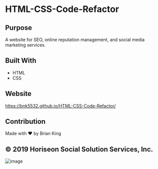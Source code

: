 # HTML-CSS-Code-Refactor

## Purpose
A website for SEO, online reputation management, and social media marketing services.

## Built With
* HTML
* CSS

## Website
https://bnk5532.github.io/HTML-CSS-Code-Refactor/

## Contribution
Made with ❤️ by Brian King

## © 2019 Horiseon Social Solution Services, Inc.

![image](https://user-images.githubusercontent.com/104585768/172667881-bdc7832d-424a-4a8a-8481-2aff131d1d82.png)
